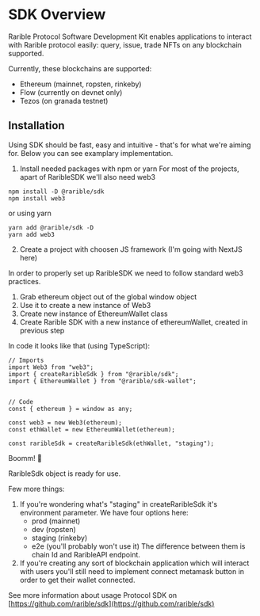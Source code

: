 # SDK Overview

Rarible Protocol Software Development Kit enables applications to interact with Rarible protocol easily: query, issue, trade NFTs on any blockchain supported.

Currently, these blockchains are supported:

- Ethereum (mainnet, ropsten, rinkeby)
- Flow (currently on devnet only)
- Tezos (on granada testnet)

## Installation

Using SDK should be fast, easy and intuitive - that's for what we're aiming for.
Below you can see examplary implementation.

1. Install needed packages with npm or yarn
   For most of the projects, apart of RaribleSDK we'll also need web3

```
npm install -D @rarible/sdk
npm install web3
```

or using yarn

```
yarn add @rarible/sdk -D
yarn add web3
```

2. Create a project with choosen JS framework (I'm going with NextJS here)

In order to properly set up RaribleSDK we need to follow standard web3 practices.

1. Grab ethereum object out of the global window object
2. Use it to create a new instance of Web3
3. Create new instance of EthereumWallet class
4. Create Rarible SDK with a new instance of ethereumWallet, created in previous step

In code it looks like that (using TypeScript):

```
// Imports
import Web3 from "web3";
import { createRaribleSdk } from "@rarible/sdk";
import { EthereumWallet } from "@rarible/sdk-wallet";


// Code
const { ethereum } = window as any;

const web3 = new Web3(ethereum);
const ethWallet = new EthereumWallet(ethereum);

const raribleSdk = createRaribleSdk(ethWallet, "staging");
```

Boomm! 👊

RaribleSdk object is ready for use.

Few more things:

1. If you're wondering what's "staging" in createRaribleSdk it's environment parameter. We have four options here:
   - prod (mainnet)
   - dev (ropsten)
   - staging (rinkeby)
   - e2e (you'll probably won't use it)
     The difference between them is chain Id and RaribleAPI endpoint.
2. If you're creating any sort of blockchain application which will interact with users you'll still need to implement connect metamask button in order to get their wallet connected.

See more information about usage Protocol SDK on [https://github.com/rarible/sdk](https://github.com/rarible/sdk)
